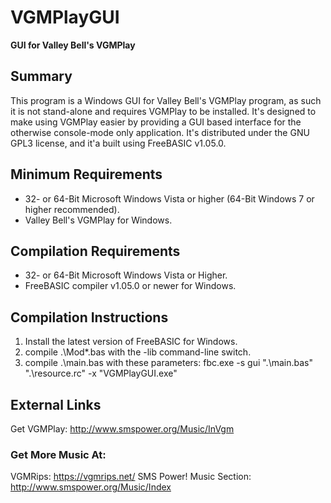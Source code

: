 # VGMPlayGUI
**GUI for Valley Bell's VGMPlay**

## Summary
  
  This program is a Windows GUI for Valley Bell's VGMPlay program, as such it is not stand-alone and requires VGMPlay to be installed. It's designed to make using VGMPlay easier by providing a GUI based interface for the otherwise console-mode only application. It's distributed under the GNU GPL3 license, and it'a built using FreeBASIC v1.05.0.

## Minimum Requirements
  
  - 32- or 64-Bit Microsoft Windows Vista or higher (64-Bit Windows 7 or higher recommended).
  - Valley Bell's VGMPlay for Windows.

## Compilation Requirements
  
  - 32- or 64-Bit Microsoft Windows Vista or Higher.
  - FreeBASIC compiler v1.05.0 or newer for Windows.
  
## Compilation Instructions
  
  1. Install the latest version of FreeBASIC for Windows.
  2. compile .\Mod\*.bas with the -lib command-line switch.
  3. compile .\main.bas with these parameters:
    fbc.exe -s gui ".\main.bas" ".\resource.rc" -x "VGMPlayGUI.exe"

## External Links
  Get VGMPlay: http://www.smspower.org/Music/InVgm
  
### Get More Music At:
  VGMRips: https://vgmrips.net/
  SMS Power! Music Section: http://www.smspower.org/Music/Index

